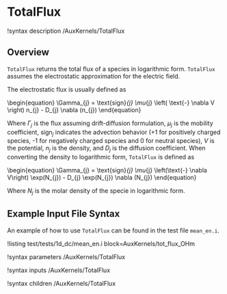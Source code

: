 # TotalFlux

!syntax description /AuxKernels/TotalFlux

## Overview

`TotalFlux` returns the total flux of a species in logarithmic form. `TotalFlux`
assumes the electrostatic approximation for the electric field.

The electrostatic flux is usually defined as

\begin{equation}
\Gamma_{j} = \text{sign}_{j} \mu_{j} \left( \text{-} \nabla V \right) n_{j} - D_{j} \nabla (n_{j})
\end{equation}

Where $\Gamma_{j}$ is the flux assuming drift-diffusion formulation, $\mu_{j}$ is the mobility coefficient, $\text{sign}_{j}$ indicates the advection behavior ($\text{+}1$ for positively charged species, $\text{-}1$ for negatively charged species and $\text{0}$ for neutral species), $V$ is the potential, $n_{j}$ is the density, and $D_{j}$ is the diffusion coefficient. When converting the density to logarithmic form, `TotalFlux` is defined as

\begin{equation}
\Gamma_{j} = \text{sign}_{j} \mu_{j} \left(\text{-} \nabla V\right) \exp(N_{j}) - D_{j} \exp(N_{j}) \nabla (N_{j})
\end{equation}

Where $N_{j}$ is the molar density of the specie in logarithmic form.

## Example Input File Syntax

An example of how to use `TotalFlux` can be found in the
test file `mean_en.i`.

!listing test/tests/1d_dc/mean_en.i block=AuxKernels/tot_flux_OHm

!syntax parameters /AuxKernels/TotalFlux

!syntax inputs /AuxKernels/TotalFlux

!syntax children /AuxKernels/TotalFlux
